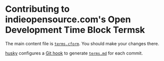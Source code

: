 # Contributing to indieopensource.com's Open Development Time Block Termsk

The main content file is [`terms.cform`](`./terms.cform`).  You should make your changes there.

[husky](https://www.npmjs.com/package/husky) configures a [Git hook](https://git-scm.com/book/en/v2/Customizing-Git-Git-Hooks) to generate [`terms.md`](./terms.md) for each commit.
